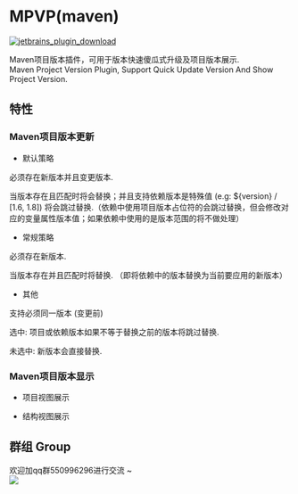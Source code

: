 # MPVP(maven)


[![jetbrains_plugin_download](https://img.shields.io/badge/jetbrains_plugin_download-blue)](https://plugins.jetbrains.com/plugin/24176-mpvp-maven-)


Maven项目版本插件，可用于版本快速傻瓜式升级及项目版本展示.  
Maven Project Version Plugin, Support Quick Update Version And Show Project Version.


## 特性

### Maven项目版本更新


+ 默认策略

必须存在新版本并且变更版本. <br/>

当版本存在且匹配时将会替换；并且支持依赖版本是特殊值 (e.g: ${version} / [1.6, 1.8]) 将会跳过替换.（依赖中使用项目版本占位符的会跳过替换，但会修改对应的变量属性版本值；如果依赖中使用的是版本范围的将不做处理） <br/>

+ 常规策略

必须存在新版本.<br/>

当版本存在并且匹配时将替换. （即将依赖中的版本替换为当前要应用的新版本）<br/>

+ 其他

支持必须同一版本 (变更前)

选中: 项目或依赖版本如果不等于替换之前的版本将跳过替换.

未选中: 新版本会直接替换.

### Maven项目版本显示

+ 项目视图展示

+ 结构视图展示

## 群组 Group
欢迎加qq群550996296进行交流 ~ <br/>
![](https://plugins.jetbrains.com/files/24176/60861-page/bf80e0ce-ec5c-48ae-aa72-7e37422dc6da)